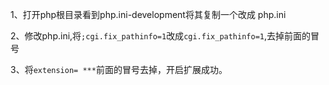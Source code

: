 1、打开php根目录看到php.ini-development将其复制一个改成 php.ini

2、修改php.ini,将`;cgi.fix_pathinfo=1`改成`cgi.fix_pathinfo=1`,去掉前面的冒号

3、将`extension= ***`前面的冒号去掉，开启扩展成功。
